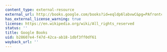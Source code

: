 ```yaml
---
content_type: external-resource
external_url: http://books.google.com/books?id=eqldp6labvwC&pg=PAfrontcover
has_external_license_warning: true
license: https://en.wikipedia.org/wiki/All_rights_reserved
status: ''
title: Google Books
uid: b28607e4-f47d-42ca-ab18-1dbf3ff0df61
wayback_url: ''
---
```


